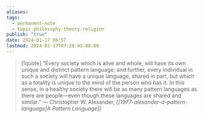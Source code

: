 ```yaml
---
aliases: 
tags:
  - permanent-note
  - topic-philosophy-theory-religion
publish: "true"
date: 2024-01-17 06:57
lastmod: 2024-01-17T07:28:43-08:00
---
```

>[!quote]
>”Every society which is alive and whole, will have its own unique and distinct pattern language; and further, every individual in such a society will have a unique language, shared in part, but which as a totality is unique to the mind of the person who has it. In this sense, in a healthy society there will be as many pattern languages as there are people—even though these languages are shared and similar.” — Christopher W. Alexander, *[[1977-alexander-a-pattern-language|A Pattern Language]]*

